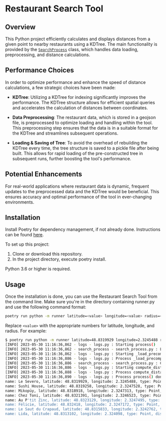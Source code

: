 # Restaurant Search Tool

## Overview

This Python project efficiently calculates and displays distances from a given point to nearby restaurants using a KDTree.
The main functionality is provided by the [`SearchProcess`](https://github.com/PhilippePaulos/search/blob/main/search/processes/search_process.py) class, which handles data loading, preprocessing, and distance calculations.

## Performance Choices

In order to optimize performance and enhance the speed of distance calculations, a few strategic choices have been made:

- **KDTree**: Utilizing a KDTree for indexing significantly improves the performance. The KDTree structure allows for efficient spatial queries and accelerates the calculation of distances between coordinates.

- **Data Preprocessing**: The restaurant data, which is stored in a geojson file, is preprocessed to optimize loading and handling within the tool. This preprocessing step ensures that the data is in a suitable format for the KDTree and streamlines subsequent operations.

- **Loading & Saving of Tree**: To avoid the overhead of rebuilding the KDTree every time, the tree structure is saved to a pickle file after being built. This allows for rapid loading of the pre-constructed tree in subsequent runs, further boosting the tool's performance.


## Potential Enhancements
For real-world applications where restaurant data is dynamic, frequent updates to the preprocessed data and the KDTree would be beneficial. This ensures accuracy and optimal performance of the tool in ever-changing environments.

## Installation

Install Poetry for dependency management, if not already done. Instructions can be found  [here](https://python-poetry.org/docs/#installation).

To set up this project:

1. Clone or download this repository.
2. In the project directory, execute poetry install.

Python 3.6 or higher is required.

## Usage

Once the installation is done, you can use the Restaurant Search Tool from the command line. Make sure you're in the directory containing runner.py and use the following command format:

```bash
poetry run python -m runner latitude=<value> longitude=<value> radius=<value>
```

Replace `<value>` with the appropriate numbers for latitude, longitude, and radius. For example:

```bash
$ poetry run python -m runner latitude=48.8319929 longitude=2.3245488 radius=100
[INFO] 2023-05-30 11:16:36,862 - logs - logs.py : Starting process()
[INFO] 2023-05-30 11:16:36,862 - search_process - search_process.py : Loading precomputed data ...
[INFO] 2023-05-30 11:16:36,862 - logs - logs.py : Starting _load_precomputed_data()
[INFO] 2023-05-30 11:16:36,886 - logs - logs.py : Process _load_precomputed_data() done. Execution time: 24.35 milliseconds
[INFO] 2023-05-30 11:16:36,886 - search_process - search_process.py : Computing distances ...
[INFO] 2023-05-30 11:16:36,886 - logs - logs.py : Starting compute_distances()
[INFO] 2023-05-30 11:16:36,888 - logs - logs.py : Process compute_distances() done. Execution time: 1.00 milliseconds
[INFO] 2023-05-30 11:16:36,890 - logs - logs.py : Process process() done. Execution time: 28.32 milliseconds
name: Le Severo, latitude: 48.8319929, longitude: 2.3245488, type: Point, distance: 0.0
name: Sushi House, latitude: 48.8319258, longitude: 2.3247528, type: Point, distance: 16.69
name: Mikopüy, latitude: 48.8318918, longitude: 2.3247313, type: Point, distance: 17.46
name: Chez Toni, latitude: 48.8321391, longitude: 2.3246523, type: Point, distance: 17.94
name: Au P'tit Zinc, latitude: 48.8323129, longitude: 2.3247495, type: Point, distance: 38.5
name: Félicie, latitude: 48.832418, longitude: 2.3247172, type: Point, distance: 48.85
name: Le Saut du Crapaud, latitude: 48.8315833, longitude: 2.3242762, type: Point, distance: 49.72
name: Lida, latitude: 48.8313102, longitude: 2.324098, type: Point, distance: 82.77
```
